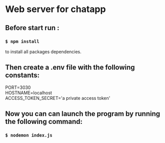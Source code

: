 # Web server for chatapp

## Before start run :

### `$ npm install` 

to install all packages dependencies.

## Then create a .env file with the following constants:

PORT=3030 \
HOSTNAME=localhost \
ACCESS_TOKEN_SECRET='a private access token' 

## Now you can can launch the program by running the following command:

### `$ nodemon index.js `
